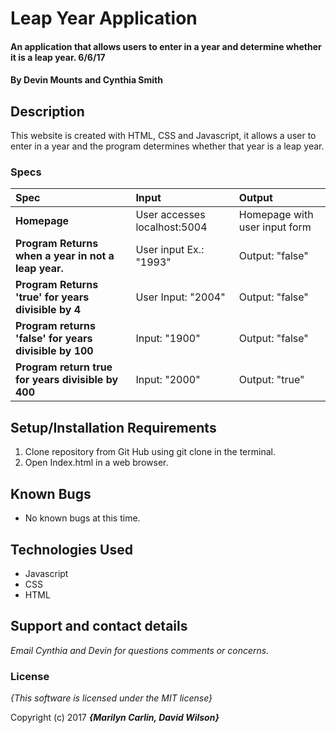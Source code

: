 # Leap Year Application

#### An application that allows users to enter in a year and determine whether it is a leap year. 6/6/17

#### By **Devin Mounts and Cynthia Smith**

## Description

This website is created with HTML, CSS and Javascript, it allows a user to enter in a year and the program determines whether that year is a leap year.


### Specs
| Spec | Input | Output |
| :-------------     | :------------- | :------------- |
| **Homepage** | User accesses localhost:5004 | Homepage with user input form |
| **Program Returns when a year in not a leap year.** | User input Ex.: "1993" | Output: "false" |
| **Program Returns 'true' for years divisible by 4**| User Input: "2004" | Output: "false" |
| **Program returns 'false' for years divisible by 100**| Input: "1900" | Output: "false" |
| **Program return true for years divisible by 400** | Input: "2000" | Output: "true" |


## Setup/Installation Requirements

1. Clone repository from Git Hub using git clone in the terminal.
2. Open Index.html in a web browser.

## Known Bugs
* No known bugs at this time.

## Technologies Used
* Javascript
* CSS
* HTML

## Support and contact details

_Email Cynthia and Devin for questions comments or concerns._

### License

*{This software is licensed under the MIT license}*

Copyright (c) 2017 **_{Marilyn Carlin, David Wilson}_**

